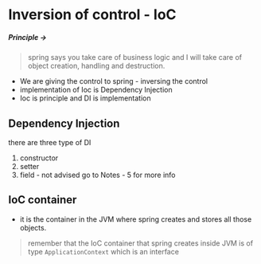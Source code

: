# Inversion of control - IoC
##### Principle ->
>  spring says you take care of business logic and I will take care of object creation, handling and destruction.

- We are giving the control to spring - inversing the control
- implementation of Ioc is Dependency Injection
- Ioc is principle and DI is implementation

## Dependency Injection
there are three type of DI
1. constructor
2. setter 
3. field - not advised
go to Notes - 5 for more info

## IoC container
- it is the container in the JVM where spring creates and stores all those objects.
> remember that the IoC container that spring creates inside JVM is of type `ApplicationContext` which is an interface
